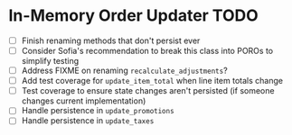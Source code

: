 In-Memory Order Updater TODO
===

- [ ] Finish renaming methods that don't persist ever
- [ ] Consider Sofia's recommendation to break this class into POROs to simplify testing
- [ ] Address FIXME on renaming `recalculate_adjustments`?
- [ ] Add test coverage for `update_item_total` when line item totals change
- [ ] Test coverage to ensure state changes aren't persisted (if someone changes current implementation)
- [ ] Handle persistence in `update_promotions`
- [ ] Handle persistence in `update_taxes`
